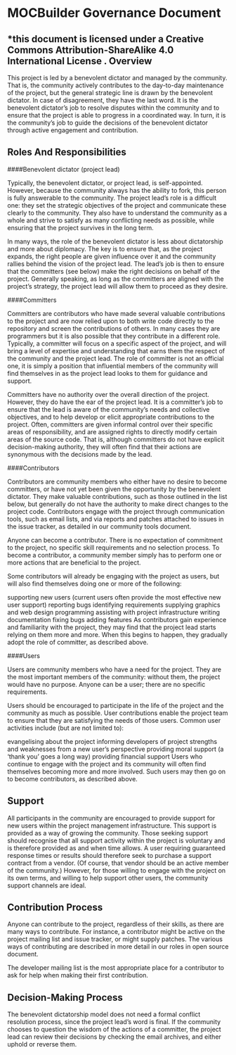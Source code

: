 MOCBuilder Governance Document
==========  
*this document is licensed under a Creative Commons Attribution-ShareAlike 4.0 International License .
Overview
-
This project is led by a benevolent dictator and managed by the community. That is, the community actively contributes to the day-to-day maintenance of the project, but the general strategic line is drawn by the benevolent dictator. In case of disagreement, they have the last word. It is the benevolent dictator’s job to resolve disputes within the community and to ensure that the project is able to progress in a coordinated way. In turn, it is the community’s job to guide the decisions of the benevolent dictator through active engagement and contribution.

Roles And Responsibilities
-
####Benevolent dictator (project lead)

Typically, the benevolent dictator, or project lead, is self-appointed. However, because the community always has the ability to fork, this person is fully answerable to the community. The project lead’s role is a difficult one: they set the strategic objectives of the project and communicate these clearly to the community. They also have to understand the community as a whole and strive to satisfy as many conflicting needs as possible, while ensuring that the project survives in the long term.

In many ways, the role of the benevolent dictator is less about dictatorship and more about diplomacy. The key is to ensure that, as the project expands, the right people are given influence over it and the community rallies behind the vision of the project lead. The lead’s job is then to ensure that the committers (see below) make the right decisions on behalf of the project. Generally speaking, as long as the committers are aligned with the project’s strategy, the project lead will allow them to proceed as they desire.

####Committers

Committers are contributors who have made several valuable contributions to the project and are now relied upon to both write code directly to the repository and screen the contributions of others. In many cases they are programmers but it is also possible that they contribute in a different role. Typically, a committer will focus on a specific aspect of the project, and will bring a level of expertise and understanding that earns them the respect of the community and the project lead. The role of committer is not an official one, it is simply a position that influential members of the community will find themselves in as the project lead looks to them for guidance and support.

Committers have no authority over the overall direction of the project. However, they do have the ear of the project lead. It is a committer’s job to ensure that the lead is aware of the community’s needs and collective objectives, and to help develop or elicit appropriate contributions to the project. Often, committers are given informal control over their specific areas of responsibility, and are assigned rights to directly modify certain areas of the source code. That is, although committers do not have explicit decision-making authority, they will often find that their actions are synonymous with the decisions made by the lead.

####Contributors

Contributors are community members who either have no desire to become committers, or have not yet been given the opportunity by the benevolent dictator. They make valuable contributions, such as those outlined in the list below, but generally do not have the authority to make direct changes to the project code. Contributors engage with the project through communication tools, such as email lists, and via reports and patches attached to issues in the issue tracker, as detailed in our community tools document.

Anyone can become a contributor. There is no expectation of commitment to the project, no specific skill requirements and no selection process. To become a contributor, a community member simply has to perform one or more actions that are beneficial to the project.

Some contributors will already be engaging with the project as users, but will also find themselves doing one or more of the following:

supporting new users (current users often provide the most effective new user support)
reporting bugs
identifying requirements
supplying graphics and web design
programming
assisting with project infrastructure
writing documentation
fixing bugs
adding features
As contributors gain experience and familiarity with the project, they may find that the project lead starts relying on them more and more. When this begins to happen, they gradually adopt the role of committer, as described above.

####Users

Users are community members who have a need for the project. They are the most important members of the community: without them, the project would have no purpose. Anyone can be a user; there are no specific requirements.

Users should be encouraged to participate in the life of the project and the community as much as possible. User contributions enable the project team to ensure that they are satisfying the needs of those users. Common user activities include (but are not limited to):

evangelising about the project
informing developers of project strengths and weaknesses from a new user’s perspective
providing moral support (a ‘thank you’ goes a long way)
providing financial support
Users who continue to engage with the project and its community will often find themselves becoming more and more involved. Such users may then go on to become contributors, as described above.

Support
-
All participants in the community are encouraged to provide support for new users within the project management infrastructure. This support is provided as a way of growing the community. Those seeking support should recognise that all support activity within the project is voluntary and is therefore provided as and when time allows. A user requiring guaranteed response times or results should therefore seek to purchase a support contract from a vendor. (Of course, that vendor should be an active member of the community.) However, for those willing to engage with the project on its own terms, and willing to help support other users, the community support channels are ideal.

Contribution Process
-
Anyone can contribute to the project, regardless of their skills, as there are many ways to contribute. For instance, a contributor might be active on the project mailing list and issue tracker, or might supply patches. The various ways of contributing are described in more detail in our roles in open source document.

The developer mailing list is the most appropriate place for a contributor to ask for help when making their first contribution.

Decision-Making Process
-
The benevolent dictatorship model does not need a formal conflict resolution process, since the project lead’s word is final. If the community chooses to question the wisdom of the actions of a committer, the project lead can review their decisions by checking the email archives, and either uphold or reverse them.
